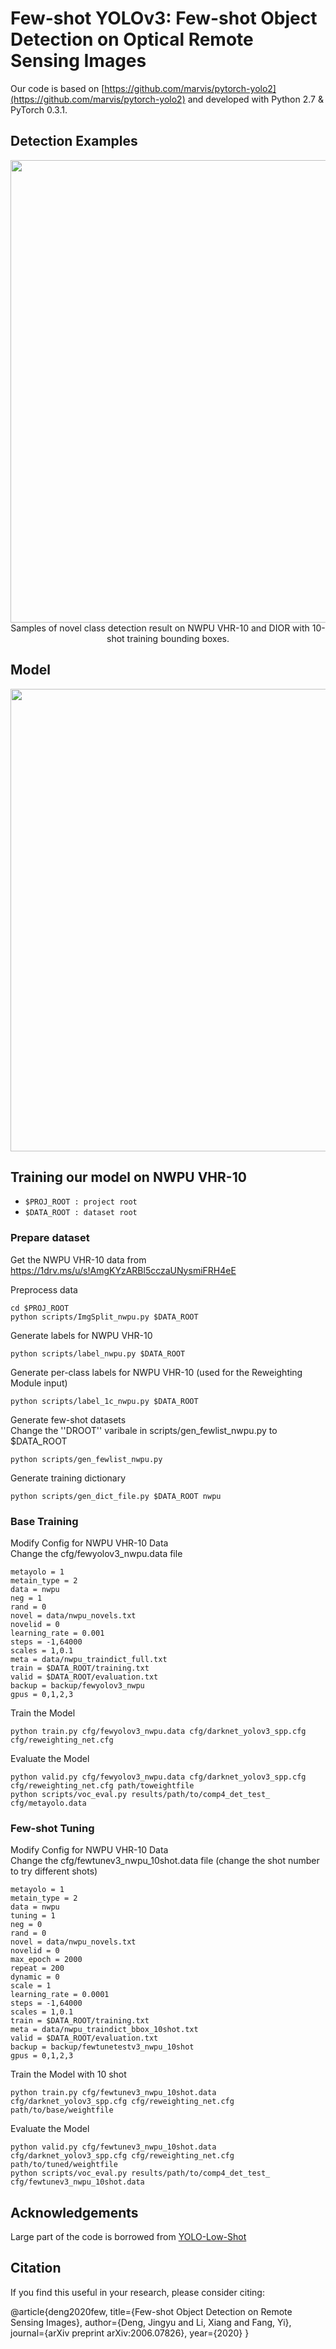 # Few-shot YOLOv3: Few-shot Object Detection on Optical Remote Sensing Images


Our code is based on  [https://github.com/marvis/pytorch-yolo2](https://github.com/marvis/pytorch-yolo2) and developed with  Python 2.7 & PyTorch 0.3.1.

## Detection Examples

<div align=center>
<img src="https://user-images.githubusercontent.com/47288017/85243067-5051d380-b473-11ea-9a8e-17e19692746c.png" width="740">
</div>

<div align=center>
Samples of novel class detection result on NWPU VHR-10 and DIOR with 10-shot training bounding boxes.
</div> 

## Model
<div align=center>
<img src="https://user-images.githubusercontent.com/47288017/85242838-ab36fb00-b472-11ea-9ec8-418d06d057a0.png" width="740">
</div>


## Training our model on NWPU VHR-10

- ``` $PROJ_ROOT : project root ```
- ``` $DATA_ROOT : dataset root ```

### Prepare dataset
Get the NWPU VHR-10 data from https://1drv.ms/u/s!AmgKYzARBl5cczaUNysmiFRH4eE

Preprocess data
```
cd $PROJ_ROOT
python scripts/ImgSplit_nwpu.py $DATA_ROOT
```

Generate labels for NWPU VHR-10
```
python scripts/label_nwpu.py $DATA_ROOT
```

Generate per-class labels for NWPU VHR-10 (used for the Reweighting Module input)
```
python scripts/label_1c_nwpu.py $DATA_ROOT
```

Generate few-shot datasets   
Change the ''DROOT'' varibale in scripts/gen_fewlist_nwpu.py to $DATA_ROOT
```
python scripts/gen_fewlist_nwpu.py
```

Generate training dictionary
```
python scripts/gen_dict_file.py $DATA_ROOT nwpu
```

### Base Training
Modify Config for NWPU VHR-10 Data   
Change the cfg/fewyolov3_nwpu.data file 
```
metayolo = 1
metain_type = 2
data = nwpu
neg = 1
rand = 0
novel = data/nwpu_novels.txt
novelid = 0
learning_rate = 0.001
steps = -1,64000
scales = 1,0.1
meta = data/nwpu_traindict_full.txt
train = $DATA_ROOT/training.txt
valid = $DATA_ROOT/evaluation.txt
backup = backup/fewyolov3_nwpu
gpus = 0,1,2,3
```

Train the Model
```
python train.py cfg/fewyolov3_nwpu.data cfg/darknet_yolov3_spp.cfg cfg/reweighting_net.cfg
```

Evaluate the Model
```
python valid.py cfg/fewyolov3_nwpu.data cfg/darknet_yolov3_spp.cfg cfg/reweighting_net.cfg path/toweightfile
python scripts/voc_eval.py results/path/to/comp4_det_test_ cfg/metayolo.data
```

### Few-shot Tuning
Modify Config for NWPU VHR-10 Data   
Change the cfg/fewtunev3_nwpu_10shot.data file (change the shot number to try different shots)
```
metayolo = 1
metain_type = 2
data = nwpu
tuning = 1
neg = 0
rand = 0
novel = data/nwpu_novels.txt
novelid = 0
max_epoch = 2000
repeat = 200
dynamic = 0
scale = 1
learning_rate = 0.0001
steps = -1,64000
scales = 1,0.1
train = $DATA_ROOT/training.txt
meta = data/nwpu_traindict_bbox_10shot.txt
valid = $DATA_ROOT/evaluation.txt
backup = backup/fewtunetestv3_nwpu_10shot
gpus = 0,1,2,3
```


Train the Model with 10 shot
```
python train.py cfg/fewtunev3_nwpu_10shot.data cfg/darknet_yolov3_spp.cfg cfg/reweighting_net.cfg path/to/base/weightfile
```

Evaluate the Model
```
python valid.py cfg/fewtunev3_nwpu_10shot.data cfg/darknet_yolov3_spp.cfg cfg/reweighting_net.cfg path/to/tuned/weightfile
python scripts/voc_eval.py results/path/to/comp4_det_test_ cfg/fewtunev3_nwpu_10shot.data
```

## Acknowledgements
Large part of the code is borrowed from [YOLO-Low-Shot](https://github.com/bingykang/Fewshot_Detection)


## Citation

If you find this useful in your research, please consider citing:

  @article{deng2020few,
  title={Few-shot Object Detection on Remote Sensing Images},
  author={Deng, Jingyu and Li, Xiang and Fang, Yi},
  journal={arXiv preprint arXiv:2006.07826},
  year={2020}
}

